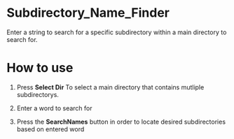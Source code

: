 # Subdirectory_Name_Finder
Enter a string to search for a specific subdirectory within a main directory to search for.


# How to use


1. Press <b>Select Dir</b> To select a main directory that contains mutliple subdirectorys.

2. Enter a word to search for 

3. Press the <b>SearchNames</b> button in order to locate desired subdirectories based on entered word
